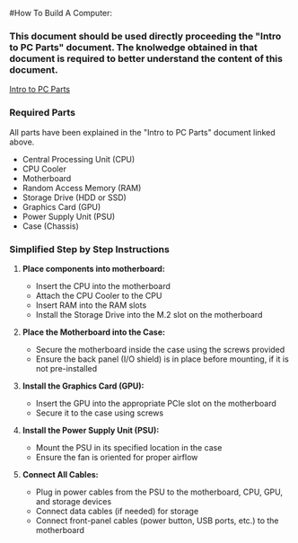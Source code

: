 #How To Build A Computer: 
### This document should be used directly proceeding the "Intro to PC Parts" document. The knolwedge obtained in that document is required to better understand the content of this document.

[Intro to PC Parts](pcpartsintro.md)

### Required Parts 
All parts have been explained in the "Intro to PC Parts" document linked above.

* Central Processing Unit (CPU)
* CPU Cooler
* Motherboard
* Random Access Memory (RAM)
* Storage Drive (HDD or SSD)
* Graphics Card (GPU)
* Power Supply Unit (PSU)
* Case (Chassis)

### Simplified Step by Step Instructions
1. **Place components into motherboard:**
   * Insert the CPU into the motherboard  
   * Attach the CPU Cooler to the CPU  
   * Insert RAM into the RAM slots  
   * Install the Storage Drive into the M.2 slot on the motherboard

2. **Place the Motherboard into the Case:**
   * Secure the motherboard inside the case using the screws provided  
   * Ensure the back panel (I/O shield) is in place before mounting, if it is not pre-installed

3. **Install the Graphics Card (GPU):**
   * Insert the GPU into the appropriate PCIe slot on the motherboard  
   * Secure it to the case using screws

4. **Install the Power Supply Unit (PSU):**
   * Mount the PSU in its specified location in the case  
   * Ensure the fan is oriented for proper airflow

5. **Connect All Cables:**
   * Plug in power cables from the PSU to the motherboard, CPU, GPU, and storage devices  
   * Connect data cables (if needed) for storage  
   * Connect front-panel cables (power button, USB ports, etc.) to the motherboard
